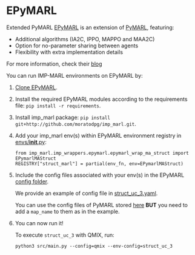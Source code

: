 # EPyMARL

Extended PyMARL [EPyMARL](https://github.com/uoe-agents/epymarl) is an extension of [PyMARL](https://github.com/oxwhirl/pymarl), featuring:
- Additional algorithms (IA2C, IPPO, MAPPO and MAA2C)
- Option for no-parameter sharing between agents
- Flexibility with extra implementation details

For more information, check their [blog](https://agents.inf.ed.ac.uk/blog/epymarl/)

You can run IMP-MARL environments on EPyMARL by:

1. [Clone EPyMARL](https://github.com/uoe-agents/epymarl).
2. Install the required EPyMARL modules according to the requirements file: `pip install -r requirements`. 
3. Install imp_marl package: `pip install git+http://github.com/moratodpg/imp_marl.git`.
4. Add your imp_marl env(s) within EPyMARL environment registry in [envs/__init__.py](https://github.com/uoe-agents/epymarl/tree/main/src/envs/__init__.py):
    ```
    from imp_marl.imp_wrappers.epymarl.epymarl_wrap_ma_struct import EPymarlMAStruct
    REGISTRY["struct_marl"] = partial(env_fn, env=EPymarlMAStruct)
    ```
5. Include the config files associated with your env(s) in the EPyMARL [config folder](https://github.com/uoe-agents/epymarl/tree/main/src/config/envs).

   We provide an example of config file in [struct_uc_3.yaml](imp_marl/imp_wrappers/examples/epymarl/config/struct_uc_3.yaml).

   You can use the config files of PyMARL stored [here](https://github.com/moratodpg/imp_marl/tree/main/papers/neurips_23/pymarl/config/envs) **BUT** you need to add a `map_name` to them as in the example.
7. You can now run it!

   To execute `struct_uc_3` with QMIX, run: 
    ```
    python3 src/main.py --config=qmix --env-config=struct_uc_3
    ```
